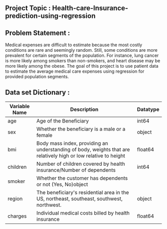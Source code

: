 ## Project Topic : Health-care-Insurance-prediction-using-regression

## Problem Statement : 
Medical expenses are difficult to estimate because the most costly conditions are rare and seemingly random. Still, some conditions are more prevalent for certain segments of the population. For instance, lung cancer is more likely among smokers than non-smokers, and heart disease may be more likely among the obese.  The goal of this project is to use patient data to estimate the average medical care expenses using regression for provided population segments.

## Data set Dictionary :

Variable Name| Description| Datatype
 --------------|-------------|----------
 age|	Age of the Beneficiary|	int64
sex|	Whether the beneficiary is a male or a female|	object
bmi	|Body mass index, providing an understanding of body, weights that are relatively high or low relative to height |float64
children|	Number of children covered by health insurance/Number of dependents	|int64
smoker|	Whether the customer has dependents or not (Yes, No)object
region|	The beneficiary's residential area in the US, northeast, southeast, southwest, northwest.	|object
charges|	Individual medical costs billed by health insurance	|float64
